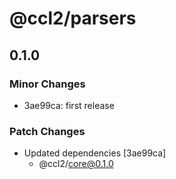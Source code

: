 # @ccl2/parsers

## 0.1.0

### Minor Changes

-   3ae99ca: first release

### Patch Changes

-   Updated dependencies [3ae99ca]
    -   @ccl2/core@0.1.0
